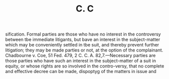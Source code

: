 ---
title: C. C
letter: C
permalink: "/definitions/bld-c-c6.html"
body: sification. Formal parties are those who have no interest in the controversy
  between tbe immediate litigants, but bave an interest in the subject-matter which
  may be conveniently settled in tbe suit, and thereby prevent further litigation;
  they may be made parties or not, at the option of the complainant. Chadbourne v.
  Coe, 51 Fed. 479, 2 C. C. A. 82,7.—Necessary parties are those parties who have
  such an interest in the subject-matter of a suit in equity, or whose rights are
  so involved in the contro-versy, that no complete and effective decree can be made,
  dispoptyg of the matters in issue and
published_at: '2018-07-07'
source: Black's Law Dictionary 2nd Ed (1910)
layout: post
---